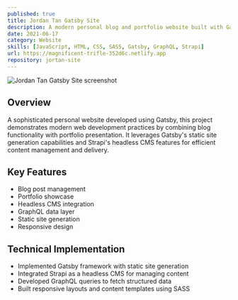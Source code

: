 ```yaml
---
published: true
title: Jordan Tan Gatsby Site
description: A modern personal blog and portfolio website built with Gatsby, featuring a headless CMS integration and GraphQL data management.
date: 2021-06-17
category: Website
skills: [JavaScript, HTML, CSS, SASS, Gatsby, GraphQL, Strapi]
url: https://magnificent-trifle-352d6c.netlify.app
repository: jortan-site
---
```


![Jordan Tan Gatsby Site screenshot](/images/portfolio/Jordan_Tan_Site.png)

## Overview

A sophisticated personal website developed using Gatsby, this project demonstrates modern web development practices by combining blog functionality with portfolio presentation. It leverages Gatsby's static site generation capabilities and Strapi's headless CMS features for efficient content management and delivery.

## Key Features

- Blog post management
- Portfolio showcase
- Headless CMS integration
- GraphQL data layer
- Static site generation
- Responsive design

## Technical Implementation

- Implemented Gatsby framework with static site generation
- Integrated Strapi as a headless CMS for managing content
- Developed GraphQL queries to fetch structured data
- Built responsive layouts and content templates using SASS
